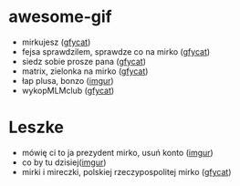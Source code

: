 # awesome-gif
* mirkujesz ([gfycat](https://gfycat.com/EvenScarceChipmunk))
* fejsa sprawdzilem, sprawdze co na mirko ([gfycat](http://gfycat.com/DeliriousMildGallinule))
* siedz sobie prosze pana ([gfycat](http://gfycat.com/WaryIncompleteAfricanelephant))
* matrix, zielonka na mirko ([gfycat](http://gfycat.com/EnergeticSoupyGlowworm))
* łap plusa, bonzo ([imgur](http://i.imgur.com/Y4liQmV.gifv))
* wykopMLMclub ([gfycat](http://gfycat.com/PoliticalSharpAbyssiniangroundhornbill))
# Leszke
* mówię ci to ja prezydent mirko, usuń konto ([imgur](http://i.imgur.com/scFhGZe.gifv))
* co by tu dzisiej([imgur](http://i.imgur.com/bxHLOgS.gifv))
* mirki i mireczki, polskiej rzeczypospolitej mirko ([gfycat](http://gfycat.com/ShamefulAnchoredElephantbeetle))


